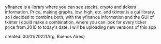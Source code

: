 yfinance is a library where you can see stocks, crypto and tickers information. Price, making graphs, low, high, etc. and tkinter is a gui library, so i decided to combine both,
with the yfinance information and the GUI of tkinter i could make a combination, where you can look for every ticker price from 2010 to today's date.
I will be uploading new versions of this app 




created: 30/01/2022(Arg, Buenos Aires)
